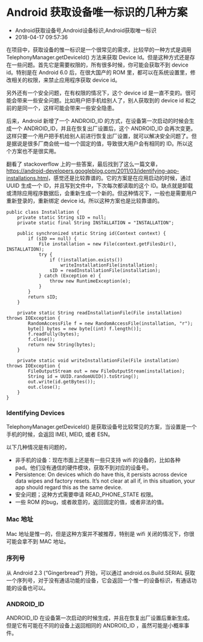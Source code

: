 # Android 获取设备唯一标识的几种方案
- Android获取设备号,Android设备标识,Android获取唯一标识
- 2018-04-17 09:57:36


在项目中，获取设备的惟一标识是一个很常见的需求，比较早的一种方式是调用 TelephonyManager.getDeviceId() 方法来获取 Device Id。但是这种方式还是存在一些问题。首先它是需要权限的，所有很多时候，你可能会获取不到 device id。特别是在 Android 6.0 后，在很大国产的 ROM 里，都可以在系统设置里，修改相关的权限，来禁止应用程序获取 device id。

另外还有一个安全问题，在有权限的情况下，这个 device id 是一直不变的。很可能会带来一些安全问题。比如用户把手机给别人了，别人获取到的 device id 和之前的是同一个，这样可能会带来一些安全隐患。

后来，Android 新增了一个 ANDROID_ID 的方式，在设备第一次启动的时候会生成一个 ANDROID_ID，并且在恢复出厂设置后，这个 ANDROID_ID 会再次变更。这样只要一个用户把手机给别人前进行恢复出厂设置，就可以解决安全问题了。但是据说是很多厂商会统一给一个固定的值，导致很大用户会有相同的 ID。所以这个方案也不是很实用。

翻看了 stackoverflow 上的一些答案，最后找到了这么一篇文章，<https://android-developers.googleblog.com/2011/03/identifying-app-installations.html>，感觉还是比较靠谱的。它的方案是在应用启动的时候，通过 UUID 生成一个 ID，并且写到文件中，下次每次都读取的这个 ID。缺点就是卸载或清除应用程序数据后，会重新生成一个新的。但这种情况下，一般也是需要用户重新登录的，重新绑定 device id。所以这种方案也是比较靠谱的。

    public class Installation {
        private static String sID = null;
        private static final String INSTALLATION = "INSTALLATION";
    
        public synchronized static String id(Context context) {
            if (sID == null) {
                File installation = new File(context.getFilesDir(), INSTALLATION);
                try {
                    if (!installation.exists())
                        writeInstallationFile(installation);
                    sID = readInstallationFile(installation);
                } catch (Exception e) {
                    throw new RuntimeException(e);
                }
            }
            return sID;
        }
    
        private static String readInstallationFile(File installation) throws IOException {
            RandomAccessFile f = new RandomAccessFile(installation, "r");
            byte[] bytes = new byte[(int) f.length()];
            f.readFully(bytes);
            f.close();
            return new String(bytes);
        }

        private static void writeInstallationFile(File installation) throws IOException {
            FileOutputStream out = new FileOutputStream(installation);
            String id = UUID.randomUUID().toString();
            out.write(id.getBytes());
            out.close();
        }
    }

### Identifying Devices

TelephonyManager.getDeviceId() 是获取设备号比较常见的方案，当设置是一个手机的时候，会返回 IMEI, MEID, 或者 ESN。

以下几种情况是有问题的，

- 非手机的设备：现在市面上还是有一些只支持 wifi 的设备的，比如各种 pad。他们没有通信的硬件模块，获取不到对应的设备号。
- Persistence: On devices which do have this, it persists across device data wipes and factory resets. It’s not clear at all if, in this situation, your app should regard this as the same device.
- 安全问题；这种方式需要申请 READ_PHONE_STATE 权限。
- 一些 ROM 的bug，或者故意的，返回固定的值，或者非法的值。

### Mac 地址

Mac 地址是惟一的，但是这种方案并不被推荐，特别是 wifi 关闭的情况下，你很可能会拿不到 MAC 地址。

### 序列号

从 Android 2.3 (“Gingerbread”) 开始，可以通过 android.os.Build.SERIAL 获取一个序列号，对于没有通话功能的设备，它会返回一个惟一的设备标识，有通话功能的设备也可以。

### ANDROID_ID

ANDROID_ID 在设备第一次启动的时候生成，并且在恢复出厂设置后重新生成。但是它有可能在不同的设备上返回相同的 ANDROID_ID ，虽然可能是小概率事件。
